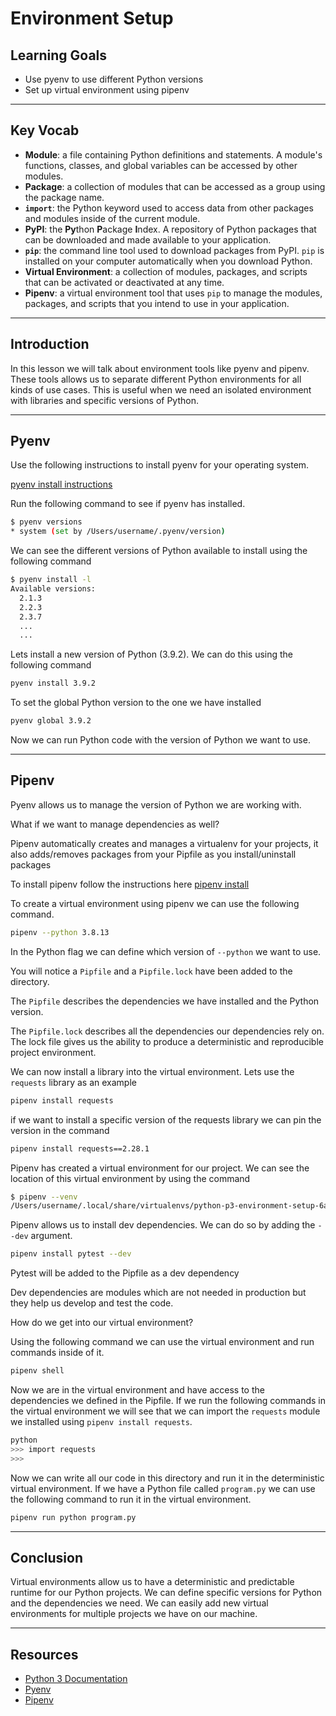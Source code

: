 # Environment Setup

## Learning Goals

- Use pyenv to use different Python versions
- Set up virtual environment using pipenv

***

## Key Vocab

- **Module**: a file containing Python definitions and statements. A module's
functions, classes, and global variables can be accessed by other modules.
- **Package**: a collection of modules that can be accessed as a group using
the package name.
- **`import`**: the Python keyword used to access data from other packages and
modules inside of the current module.
- **PyPI**: the **Py**thon **P**ackage **I**ndex. A repository of Python
packages that can be downloaded and made available to your application.
- **`pip`**: the command line tool used to download packages from PyPI. `pip`
is installed on your computer automatically when you download Python.
- **Virtual Environment**: a collection of modules, packages, and scripts that
can be activated or deactivated at any time.
- **Pipenv**: a virtual environment tool that uses `pip` to manage the modules,
packages, and scripts that you intend to use in your application.

***

## Introduction

In this lesson we will talk about environment tools like pyenv and pipenv.
 These tools allows us to separate different Python environments for all
 kinds of use cases. This is useful when we need an isolated environment
 with libraries and specific versions of Python.

***

## Pyenv

Use the following instructions to install pyenv for your operating system.

[pyenv install instructions](https://github.com/pyenv/pyenv#installation)

Run the following command to see if pyenv has installed.

```bash
$ pyenv versions
* system (set by /Users/username/.pyenv/version)
```

We can see the different versions of Python available to install
using the following command

```bash
$ pyenv install -l
Available versions:
  2.1.3
  2.2.3
  2.3.7
  ...
  ...
```

Lets install a new version of Python (3.9.2). We can do this using the
 following command

```bash
pyenv install 3.9.2

```

To set the global Python version to the one we have installed

```bash
pyenv global 3.9.2
```

Now we can run Python code with the version of Python we want to use.

***

## Pipenv

Pyenv allows us to manage the version of Python we are working with.

What if we want to manage dependencies as well?

Pipenv  automatically creates and manages a virtualenv for your projects,
 it also adds/removes packages from your Pipfile as you install/uninstall packages

To install pipenv follow the instructions here [pipenv install](https://pipenv.pypa.io/en/latest/install/)

To create a virtual environment using pipenv we can use the following command.

```bash
pipenv --python 3.8.13
```

In the Python flag we can define which version of `--python` we want to use.

You will notice a `Pipfile` and a `Pipfile.lock` have been added
to the directory.

The `Pipfile` describes the dependencies we have installed and the Python version.

The `Pipfile.lock` describes all the dependencies our dependencies rely on.
The lock file gives us the ability to produce a deterministic and reproducible
project environment.

We can now install a library into the virtual environment.
Lets use the `requests` library as an example

```bash
pipenv install requests
```

if we want to install a specific version of the requests library
we can pin the version in the command

```bash
pipenv install requests==2.28.1
```

Pipenv has created a virtual environment for our project. We can see the location
of this virtual environment by using the command

```bash
$ pipenv --venv
/Users/username/.local/share/virtualenvs/python-p3-environment-setup-6aKrLSzT
```

Pipenv allows us to install dev dependencies. We can do so by adding the `--dev`
argument.

```bash
pipenv install pytest --dev
```

Pytest will be added to the Pipfile as a dev dependency

Dev dependencies are modules which are not needed in production but
they help us develop and test the code.

How do we get into our virtual environment?

Using the following command we can use the virtual environment
and run commands inside of it.

```bash
pipenv shell
```

Now we are in the virtual environment and have access to the dependencies we
defined in the Pipfile. If we run the following commands in the virtual
 environment we will see that we can
import the `requests` module we installed using `pipenv install requests`.

```bash
python
>>> import requests
>>>
```

Now we can write all our code in this directory and run it in the deterministic
virtual environment.
If we have a Python file called `program.py` we can use the following command to
run it in the virtual environment.

```bash
pipenv run python program.py
```

***

## Conclusion

Virtual environments allow us to have a deterministic and predictable runtime
for our Python projects. We can define specific versions for Python and the
dependencies we need. We can easily add new virtual environments for multiple
projects we have on our machine.

***

## Resources

- [Python 3 Documentation](https://docs.python.org/3/)
- [Pyenv](https://github.com/pyenv/pyenv/)
- [Pipenv](https://pipenv.pypa.io/en/latest/)
